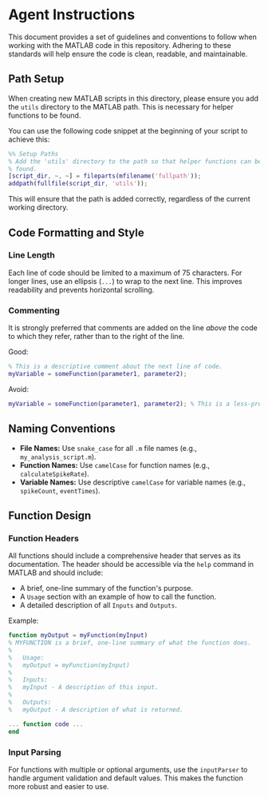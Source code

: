 # Agent Instructions

This document provides a set of guidelines and conventions to follow when working with the MATLAB code in this repository. Adhering to these standards will help ensure the code is clean, readable, and maintainable.

## Path Setup

When creating new MATLAB scripts in this directory, please ensure you add the `utils` directory to the MATLAB path. This is necessary for helper functions to be found.

You can use the following code snippet at the beginning of your script to achieve this:

```matlab
%% Setup Paths
% Add the 'utils' directory to the path so that helper functions can be
% found.
[script_dir, ~, ~] = fileparts(mfilename('fullpath'));
addpath(fullfile(script_dir, 'utils'));
```
This will ensure that the path is added correctly, regardless of the current working directory.

## Code Formatting and Style

### Line Length
Each line of code should be limited to a maximum of 75 characters. For longer lines, use an ellipsis (`...`) to wrap to the next line. This improves readability and prevents horizontal scrolling.

### Commenting
It is strongly preferred that comments are added on the line *above* the code to which they refer, rather than to the right of the line.

Good:
```matlab
% This is a descriptive comment about the next line of code.
myVariable = someFunction(parameter1, parameter2);
```

Avoid:
```matlab
myVariable = someFunction(parameter1, parameter2); % This is a less-preferred comment.
```

## Naming Conventions

-   **File Names:** Use `snake_case` for all `.m` file names (e.g., `my_analysis_script.m`).
-   **Function Names:** Use `camelCase` for function names (e.g., `calculateSpikeRate`).
-   **Variable Names:** Use descriptive `camelCase` for variable names (e.g., `spikeCount`, `eventTimes`).

## Function Design

### Function Headers
All functions should include a comprehensive header that serves as its documentation. The header should be accessible via the `help` command in MATLAB and should include:
- A brief, one-line summary of the function's purpose.
- A `Usage` section with an example of how to call the function.
- A detailed description of all `Inputs` and `Outputs`.

Example:
```matlab
function myOutput = myFunction(myInput)
% MYFUNCTION is a brief, one-line summary of what the function does.
%
%   Usage:
%   myOutput = myFunction(myInput)
%
%   Inputs:
%   myInput - A description of this input.
%
%   Outputs:
%   myOutput - A description of what is returned.

... function code ...
end
```

### Input Parsing
For functions with multiple or optional arguments, use the `inputParser` to handle argument validation and default values. This makes the function more robust and easier to use.
